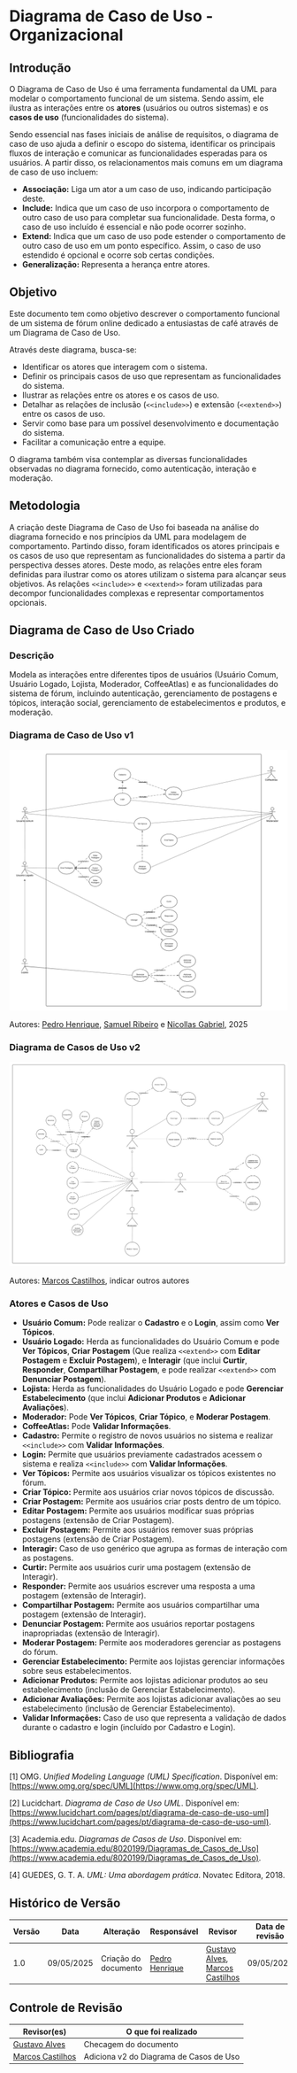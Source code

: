 # Diagrama de Caso de Uso - Organizacional

## Introdução

O Diagrama de Caso de Uso é uma ferramenta fundamental da UML para modelar o comportamento funcional de um sistema. Sendo assim, ele ilustra as interações entre os **atores** (usuários ou outros sistemas) e os **casos de uso** (funcionalidades do sistema).

Sendo essencial nas fases iniciais de análise de requisitos, o diagrama de caso de uso ajuda a definir o escopo do sistema, identificar os principais fluxos de interação e comunicar as funcionalidades esperadas para os usuários. A partir disso, os relacionamentos mais comuns em um diagrama de caso de uso incluem:
- **Associação:** Liga um ator a um caso de uso, indicando participação deste.
- **Include:** Indica que um caso de uso incorpora o comportamento de outro caso de uso para completar sua funcionalidade. Desta forma, o caso de uso incluído é essencial e não pode ocorrer sozinho.
- **Extend:** Indica que um caso de uso pode estender o comportamento de outro caso de uso em um ponto específico. Assim, o caso de uso estendido é opcional e ocorre sob certas condições.
- **Generalização:** Representa a herança entre atores.

## Objetivo

Este documento tem como objetivo descrever o comportamento funcional de um sistema de fórum online dedicado a entusiastas de café através de um Diagrama de Caso de Uso.

Através deste diagrama, busca-se:
- Identificar os atores que interagem com o sistema.
- Definir os principais casos de uso que representam as funcionalidades do sistema.
- Ilustrar as relações entre os atores e os casos de uso.
- Detalhar as relações de inclusão (`<<include>>`) e extensão (`<<extend>>`) entre os casos de uso.
- Servir como base para um possível desenvolvimento e documentação do sistema.
- Facilitar a comunicação entre a equipe.

O diagrama também visa contemplar as diversas funcionalidades observadas no diagrama fornecido, como autenticação, interação e moderação.

## Metodologia

A criação deste Diagrama de Caso de Uso foi baseada na análise do diagrama fornecido e nos princípios da UML para modelagem de comportamento. Partindo disso, foram identificados os atores principais e os casos de uso que representam as funcionalidades do sistema a partir da perspectiva desses atores. Deste modo, as relações entre eles foram definidas para ilustrar como os atores utilizam o sistema para alcançar seus objetivos. As relações `<<include>>` e `<<extend>>` foram utilizadas para decompor funcionalidades complexas e representar comportamentos opcionais.

## Diagrama de Caso de Uso Criado

### Descrição

Modela as interações entre diferentes tipos de usuários (Usuário Comum, Usuário Logado, Lojista, Moderador, CoffeeAtlas) e as funcionalidades do sistema de fórum, incluindo autenticação, gerenciamento de postagens e tópicos, interação social, gerenciamento de estabelecimentos e produtos, e moderação.

### Diagrama de Caso de Uso v1

![Diagrama de Caso de Uso](Diagrama_Caso_Uso.png)

Autores: [Pedro Henrique](https://github.com/PedroHhenriq), [Samuel Ribeiro](https://github.com/SamuelRicosta) e [Nicollas Gabriel](https://github.com/Nicollaxs), 2025

### Diagrama de Casos de Uso v2
![DiagramaCasoUsov2.png](docs/Modelagem/foco3/DiagramaCasoUsov2.png)

Autores: [Marcos Castilhos](https://github.com/Marcosatc147), indicar outros autores

### Atores e Casos de Uso

- **Usuário Comum:** Pode realizar o **Cadastro** e o **Login**, assim como **Ver Tópicos**.
- **Usuário Logado:** Herda as funcionalidades do Usuário Comum e pode **Ver Tópicos**, **Criar Postagem** (Que realiza `<<extend>>` com **Editar Postagem** e **Excluir Postagem**), e **Interagir** (que inclui **Curtir**, **Responder**, **Compartilhar Postagem**, e pode realizar `<<extend>>` com **Denunciar Postagem**).
- **Lojista:** Herda as funcionalidades do Usuário Logado e pode **Gerenciar Estabelecimento** (que inclui **Adicionar Produtos** e **Adicionar Avaliações**).
- **Moderador:** Pode **Ver Tópicos**, **Criar Tópico**, e **Moderar Postagem**.
- **CoffeeAtlas:** Pode **Validar Informações**.
- **Cadastro:** Permite o registro de novos usuários no sistema e realizar `<<include>>` com **Validar Informações**.
- **Login:** Permite que usuários previamente cadastrados acessem o sistema e realiza `<<include>>` com **Validar Informações**.
- **Ver Tópicos:** Permite aos usuários visualizar os tópicos existentes no fórum.
- **Criar Tópico:** Permite aos usuários criar novos tópicos de discussão.
- **Criar Postagem:** Permite aos usuários criar posts dentro de um tópico.
- **Editar Postagem:** Permite aos usuários modificar suas próprias postagens (extensão de Criar Postagem).
- **Excluir Postagem:** Permite aos usuários remover suas próprias postagens (extensão de Criar Postagem).
- **Interagir:** Caso de uso genérico que agrupa as formas de interação com as postagens.
- **Curtir:** Permite aos usuários curir uma postagem (extensão de Interagir).
- **Responder:** Permite aos usuários escrever uma resposta a uma postagem (extensão de Interagir).
- **Compartilhar Postagem:** Permite aos usuários compartilhar uma postagem (extensão de Interagir).
- **Denunciar Postagem:** Permite aos usuários reportar postagens inapropriadas (extensão de Interagir).
- **Moderar Postagem:** Permite aos moderadores gerenciar as postagens do fórum.
- **Gerenciar Estabelecimento:** Permite aos lojistas gerenciar informações sobre seus estabelecimentos.
- **Adicionar Produtos:** Permite aos lojistas adicionar produtos ao seu estabelecimento (inclusão de Gerenciar Estabelecimento).
- **Adicionar Avaliações:** Permite aos lojistas adicionar avaliações ao seu estabelecimento (inclusão de Gerenciar Estabelecimento).
- **Validar Informações:** Caso de uso que representa a validação de dados durante o cadastro e login (incluído por Cadastro e Login).

## Bibliografia

[1] OMG. *Unified Modeling Language (UML) Specification*. Disponível em: [https://www.omg.org/spec/UML](https://www.omg.org/spec/UML). 

[2] Lucidchart. *Diagrama de Caso de Uso UML*. Disponível em: [https://www.lucidchart.com/pages/pt/diagrama-de-caso-de-uso-uml](https://www.lucidchart.com/pages/pt/diagrama-de-caso-de-uso-uml). 

[3] Academia.edu. *Diagramas de Casos de Uso*. Disponível em: [https://www.academia.edu/8020199/Diagramas_de_Casos_de_Uso](https://www.academia.edu/8020199/Diagramas_de_Casos_de_Uso). 

[4] GUEDES, G. T. A. *UML: Uma abordagem prática*. Novatec Editora, 2018.

## Histórico de Versão

| Versão | Data       | Alteração              | Responsável     | Revisor           | Data de revisão |
|--------|------------|------------------------|------------------|-------------------|------------------|
| 1.0    | 09/05/2025 | Criação do documento   | [Pedro Henrique](https://github.com/PedroHhenriq)  | [Gustavo Alves](https://github.com/gustaallves), [Marcos Castilhos](https://github.com/Marcosatc147)   |   09/05/2025     |


## Controle de Revisão

| Revisor(es)      | O que foi realizado                                      |
|------------------|----------------------------------------------------------|
|  [Gustavo Alves](https://github.com/gustaallves) |    Checagem do documento          |
| [Marcos Castilhos](https://github.com/Marcosatc147)|Adiciona v2 do Diagrama de Casos de Uso |